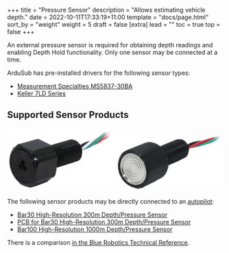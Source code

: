 +++
title = "Pressure Sensor"
description = "Allows estimating vehicle depth."
date = 2022-10-11T17:33:19+11:00
template = "docs/page.html"
sort_by = "weight"
weight = 5
draft = false
[extra]
lead = ""
toc = true
top = false
+++

An external pressure sensor is required for obtaining depth readings and enabling Depth Hold functionality. Only one sensor may be connected at a time.

ArduSub has pre-installed drivers for the following sensor types:

* [Measurement Specialties MS5837-30BA](https://www.te.com/commerce/DocumentDelivery/DDEController?Action=showdoc&DocId=Data+Sheet%7FMS5837-30BA%7FB1%7Fpdf%7FEnglish%7FENG_DS_MS5837-30BA_B1.pdf%7FCAT-BLPS0017)
* [Keller 7LD Series](https://download.keller-druck.com/api/download/2LfcGMzMbeHdjFbyUd5DWA/en/latest)

## Supported Sensor Products

<img src="bar30.png" width=250> <img src="bar100.png" width=250>

The following sensor products may be directly connected to an [autopilot](/introduction/hardware-options/required-hardware/autopilot.md):
* [Bar30 High-Resolution 300m Depth/Pressure Sensor](https://bluerobotics.com/store/sensors-sonars-cameras/sensors/bar30-sensor-r1/)
* [PCB for Bar30 High-Resolution 300m Depth/Pressure Sensor](https://bluerobotics.com/store/sensors-sonars-cameras/sensors/bar30-sensor-pcb-r1/)
* [Bar100 High-Resolution 1000m Depth/Pressure Sensor](https://bluerobotics.com/store/sensors-sonars-cameras/sensors/bar100-sensor-r2-rp/)

There is a comparison [in the Blue Robotics Technical Reference](https://bluerobotics.com/learn/technical-reference/#temperature-and-pressuredepth-sensors).
